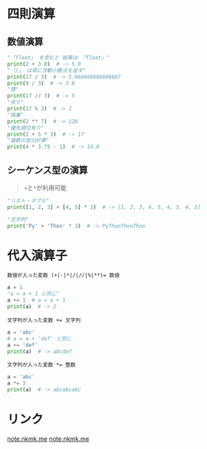 # 四則演算

## 数値演算

```python
"「float」 を含むと 結果は 「float」"
print(2 + 3.0)  # -> 5.0
"「/」 は常に浮動小数点を返す"
print(17 / 3)  # -> 5.666666666666667
print(9 / 3)  # -> 3.0
"商"
print(17 // 3)  # -> 5
"余り"
print(17 % 3)  # -> 2
"階乗"
print(2 ** 7)  # -> 128
"優先順位有り"
print(2 + 5 * 3)  # -> 17
"複数の型の計算"
print(4 * 3.75 - 1)  # -> 14.0
```

## シーケンス型の演算

> `+`と`*`が利用可能

```python
"リスト・タプル"
print([1, 2, 3] + [4, 5] * 3)  # -> [1, 2, 3, 4, 5, 4, 5, 4, 5]

"文字列"
print('Py' + 'Thon' * 3)  # -> PyThonThonThon
```

# 代入演算子

`数値が入った変数 (+|-|*|/|//|%|**)= 数値`

```python
a = 1
"a = a + 1 と同じ"
a += 1  # a = a + 1
print(a)  # -> 2
```

`文字列が入った変数 += 文字列`

```python
a = 'abc'
# a = a + 'def' と同じ
a += 'def'
print(a)  # -> abcdef
```

`文字列が入った変数 *= 整数`

```python
a = 'abc'
a *= 3
print(a)  # -> abcabcabc
```

# リンク

[note.nkmk.me](https://note.nkmk.me/python-arithmetic-operator/)
[note.nkmk.me](https://note.nkmk.me/python-divmod-quotient-remainder/)
